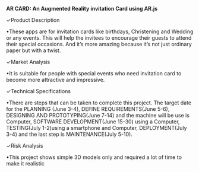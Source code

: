**AR CARD: An Augmented Reality invitation Card using AR.js** 

✓Product Description

•These apps are for invitation cards like birthdays, 
Christening and Wedding or any events. This will help the invitees to encourage
their guests to attend their special occasions. And it’s more amazing because it’s not 
just ordinary paper but with a twist.

✓Market Analysis

•It is suitable for people with special events who
need invitation card to become more attractive and impressive.

✓Technical Specifications 

•There are steps that can be taken to complete this project.
The target date for the PLANNING (June 3-4), DEFINE REQUIREMENTS(June 5-6), 
DESIGNING AND PROTOTYPING(June 7-14) and the machine  will be use is Computer, 
SOFTWARE DEVELOPMENT(June 15-30) using a Computer, TESTING(July 1-2)using a smartphone
 and Computer, 
DEPLOYMENT(July 3-4) and the last step is MAINTENANCE(July 5-10).

✓Risk Analysis

•This project shows simple 3D models only and required a lot of 
time to make it realistic

